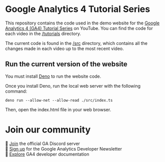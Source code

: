 # Google Analytics 4 Tutorial Series

This repository contains the code used in the demo website for the
[Google Analytics 4 (GA4) Tutorial Series](https://www.youtube.com/watch?v=oJx9DpXtmAE&list=PLI5YfMzCfRtZ4bHJJDl_IJejxMwZFiBwz)
on YouTube. You can find the code for each video in the [/tutorials](/tutorials)
directory.

The current code is found in the [/src](/src) directory, which contains all the
changes made in each video up to the most recent video.

## Run the current version of the website

You must install [Deno](https://deno.land) to run the website code.

Once you install Deno, run the local web server with the following command:

```
deno run --allow-net --allow-read ./src/index.ts
```

Then, open the index.html file in your web browser.

# Join our community

💬 [Join](https://discord.gg/65mah7ZZsG) the official GA Discord server\
📝 [Sign up](https://groups.google.com/g/google-analytics-developer-newsletter)
for the Google Analytics Developer Newsletter\
📄 [Explore](https://developers.google.com/analytics/) GA4 developer
documentation
